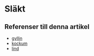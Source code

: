 # Släkt

## Referenser till denna artikel

* [gyllin](gyllin.md)
* [kockum](kockum.md)
* [lind](lind.md)
